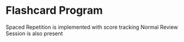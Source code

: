 # Flashcard Program
Spaced Repetition is implemented with score tracking
Normal Review Session is also present

